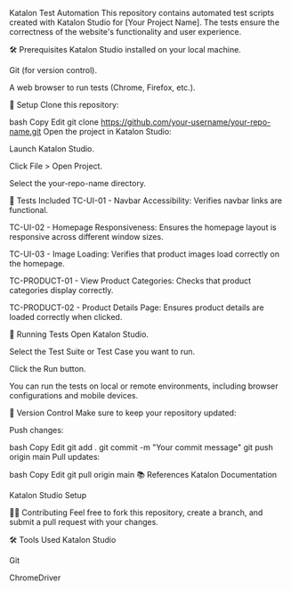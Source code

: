 Katalon Test Automation
This repository contains automated test scripts created with Katalon Studio for [Your Project Name]. The tests ensure the correctness of the website's functionality and user experience.

🛠 Prerequisites
Katalon Studio installed on your local machine.

Git (for version control).

A web browser to run tests (Chrome, Firefox, etc.).

🔧 Setup
Clone this repository:

bash
Copy
Edit
git clone https://github.com/your-username/your-repo-name.git
Open the project in Katalon Studio:

Launch Katalon Studio.

Click File > Open Project.

Select the your-repo-name directory.

📝 Tests Included
TC-UI-01 - Navbar Accessibility: Verifies navbar links are functional.

TC-UI-02 - Homepage Responsiveness: Ensures the homepage layout is responsive across different window sizes.

TC-UI-03 - Image Loading: Verifies that product images load correctly on the homepage.

TC-PRODUCT-01 - View Product Categories: Checks that product categories display correctly.

TC-PRODUCT-02 - Product Details Page: Ensures product details are loaded correctly when clicked.

🚀 Running Tests
Open Katalon Studio.

Select the Test Suite or Test Case you want to run.

Click the Run button.

You can run the tests on local or remote environments, including browser configurations and mobile devices.

🔄 Version Control
Make sure to keep your repository updated:

Push changes:

bash
Copy
Edit
git add .
git commit -m "Your commit message"
git push origin main
Pull updates:

bash
Copy
Edit
git pull origin main
📚 References
Katalon Documentation

Katalon Studio Setup

👨‍💻 Contributing
Feel free to fork this repository, create a branch, and submit a pull request with your changes.

🛠 Tools Used
Katalon Studio

Git

ChromeDriver

